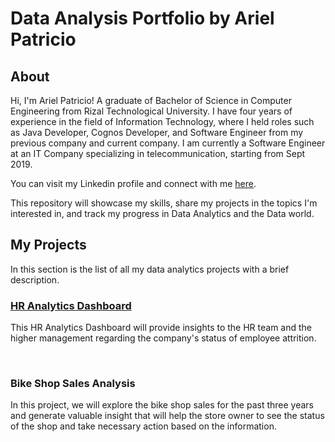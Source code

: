 # Data Analysis Portfolio by Ariel Patricio

## About

Hi, I'm Ariel Patricio! A graduate of Bachelor of Science in Computer Engineering from Rizal Technological University. I have four years of experience in the field of Information Technology, where I held roles such as Java Developer, Cognos Developer, and Software Engineer from my previous company and current company. I am currently a Software Engineer at an IT Company specializing in telecommunication, starting from Sept 2019.

You can visit my Linkedin profile and connect with me [here](https://www.linkedin.com/in/ariel-patricio/).


This repository will showcase my skills, share my projects in the topics I'm interested in, and track my progress in Data Analytics and the Data world.



## My Projects

In this section is the list of all my data analytics projects with a brief description.

### [HR Analytics Dashboard](https://github.com/Sabonity/Data-Analysis-Project/tree/main/HR%20Data%20Analysis)

This HR Analytics Dashboard will provide insights to the HR team and the higher management regarding the company's status of employee attrition.

<br/>

### Bike Shop Sales Analysis

In this project, we will explore the bike shop sales for the past three years and generate valuable insight that will help the store owner to see the status of the shop and take necessary action based on the information.